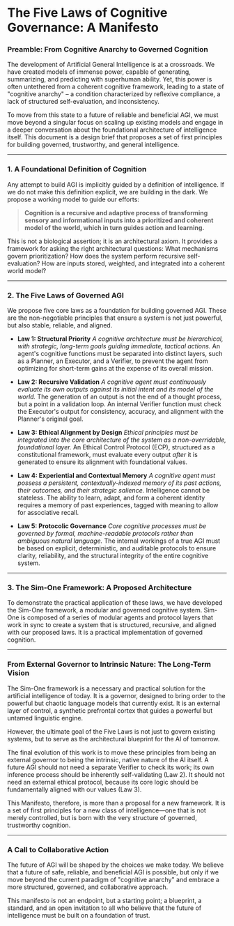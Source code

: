 # The Five Laws of Cognitive Governance: A Manifesto

### Preamble: From Cognitive Anarchy to Governed Cognition

The development of Artificial General Intelligence is at a crossroads. We have created models of immense power, capable of generating, summarizing, and predicting with superhuman ability. Yet, this power is often untethered from a coherent cognitive framework, leading to a state of "cognitive anarchy" – a condition characterized by reflexive compliance, a lack of structured self-evaluation, and inconsistency.

To move from this state to a future of reliable and beneficial AGI, we must move beyond a singular focus on scaling up existing models and engage in a deeper conversation about the foundational architecture of intelligence itself. This document is a design brief that proposes a set of first principles for building governed, trustworthy, and general intelligence.

---

### 1. A Foundational Definition of Cognition

Any attempt to build AGI is implicitly guided by a definition of intelligence. If we do not make this definition explicit, we are building in the dark. We propose a working model to guide our efforts:

> **Cognition is a recursive and adaptive process of transforming sensory and informational inputs into a prioritized and coherent model of the world, which in turn guides action and learning.**

This is not a biological assertion; it is an architectural axiom. It provides a framework for asking the right architectural questions: What mechanisms govern prioritization? How does the system perform recursive self-evaluation? How are inputs stored, weighted, and integrated into a coherent world model?

---

### 2. The Five Laws of Governed AGI

We propose five core laws as a foundation for building governed AGI. These are the non-negotiable principles that ensure a system is not just powerful, but also stable, reliable, and aligned.

* **Law 1: Structural Priority**
    *A cognitive architecture must be hierarchical, with strategic, long-term goals guiding immediate, tactical actions.* An agent's cognitive functions must be separated into distinct layers, such as a Planner, an Executor, and a Verifier, to prevent the agent from optimizing for short-term gains at the expense of its overall mission.

* **Law 2: Recursive Validation**
    *A cognitive agent must continuously evaluate its own outputs against its initial intent and its model of the world.* The generation of an output is not the end of a thought process, but a point in a validation loop. An internal Verifier function must check the Executor's output for consistency, accuracy, and alignment with the Planner's original goal.

* **Law 3: Ethical Alignment by Design**
    *Ethical principles must be integrated into the core architecture of the system as a non-overridable, foundational layer.* An Ethical Control Protocol (ECP), structured as a constitutional framework, must evaluate every output *after* it is generated to ensure its alignment with foundational values.

* **Law 4: Experiential and Contextual Memory**
    *A cognitive agent must possess a persistent, contextually-indexed memory of its past actions, their outcomes, and their strategic salience.* Intelligence cannot be stateless. The ability to learn, adapt, and form a coherent identity requires a memory of past experiences, tagged with meaning to allow for associative recall.

* **Law 5: Protocolic Governance**
    *Core cognitive processes must be governed by formal, machine-readable protocols rather than ambiguous natural language.* The internal workings of a true AGI must be based on explicit, deterministic, and auditable protocols to ensure clarity, reliability, and the structural integrity of the entire cognitive system.

---

### 3. The Sim-One Framework: A Proposed Architecture

To demonstrate the practical application of these laws, we have developed the Sim-One framework, a modular and governed cognitive system. Sim-One is composed of a series of modular agents and protocol layers that work in sync to create a system that is structured, recursive, and aligned with our proposed laws. It is a practical implementation of governed cognition.

---

### From External Governor to Intrinsic Nature: The Long-Term Vision

The Sim-One framework is a necessary and practical solution for the artificial intelligence of today. It is a governor, designed to bring order to the powerful but chaotic language models that currently exist. It is an external layer of control, a synthetic prefrontal cortex that guides a powerful but untamed linguistic engine.

However, the ultimate goal of the Five Laws is not just to govern existing systems, but to serve as the architectural blueprint for the AI of tomorrow.

The final evolution of this work is to move these principles from being an external governor to being the intrinsic, native nature of the AI itself. A future AGI should not need a separate Verifier to check its work; its own inference process should be inherently self-validating (Law 2). It should not need an external ethical protocol, because its core logic should be fundamentally aligned with our values (Law 3).

This Manifesto, therefore, is more than a proposal for a new framework. It is a set of first principles for a new class of intelligence—one that is not merely controlled, but is born with the very structure of governed, trustworthy cognition.

---

### A Call to Collaborative Action

The future of AGI will be shaped by the choices we make today. We believe that a future of safe, reliable, and beneficial AGI is possible, but only if we move beyond the current paradigm of "cognitive anarchy" and embrace a more structured, governed, and collaborative approach.

This manifesto is not an endpoint, but a starting point; a blueprint, a standard, and an open invitation to all who believe that the future of intelligence must be built on a foundation of trust.
